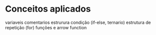 # Conceitos aplicados

variaveis
comentarios
estrurura condição (if-else, ternario)
estrutura de repetição (for)
funções e arrow function


